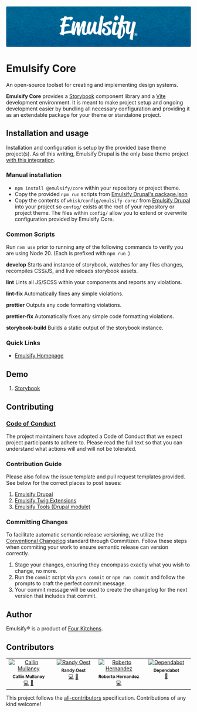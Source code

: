 ![Emulsify Core Design System](https://github.com/emulsify-ds/.github/blob/6bd435be881bd820bddfa05d88905efe29176a0a/assets/images/header.png)

# Emulsify Core

An open-source toolset for creating and implementing design systems.

**Emulsify Core** provides a [Storybook](https://storybook.js.org/) component library and a [Vite](https://vite.dev/) development environment. It is meant to make project setup and ongoing development easier by bundling all necessary configuration and providing it as an extendable package for your theme or standalone project.

## Installation and usage
Installation and configuration is setup by the provided base theme project(s). As of this writing, Emulsify Drupal is the only base theme project [with this integration](https://github.com/emulsify-ds/emulsify-drupal/blob/main/whisk/package.json#L36).

### Manual installation
- `npm install @emulsify/core` within your repository or project theme.
- Copy the provided `npm run` scripts from [Emulsify Drupal's package.json](https://github.com/emulsify-ds/emulsify-drupal/blob/main/whisk/package.json#L15)
- Copy the contents of `whisk/config/emulsify-core/` from [Emulsify Drupal](https://github.com/emulsify-ds/emulsify-drupal/tree/main/whisk/config/emulsify-core) into your project so `config/` exists at the root of your repository or project theme. The files within `config/` allow you to extend or overwrite configuration provided by Emulsify Core.

### Common Scripts

Run `nvm use` prior to running any of the following commands to verify you are using Node 20.
(Each is prefixed with `npm run `)

**develop**
Starts and instance of storybook, watches for any files changes, recompiles CSS/JS, and live reloads storybook assets.

**lint**
Lints all JS/SCSS within your components and reports any violations.

**lint-fix**
Automatically fixes any simple violations.

**prettier**
Outputs any code formatting violations.

**prettier-fix**
Automatically fixes any simple code formatting violations.

**storybook-build**
Builds a static output of the storybook instance.


### Quick Links

- [Emulsify Homepage](https://www.emulsify.info/)

## Demo

1. [Storybook](http://storybook.emulsify.info/)

## Contributing

### [Code of Conduct](https://github.com/emulsify-ds/emulsify-drupal/blob/master/CODE_OF_CONDUCT.md)

The project maintainers have adopted a Code of Conduct that we expect project participants to adhere to. Please read the full text so that you can understand what actions will and will not be tolerated.

### Contribution Guide

Please also follow the issue template and pull request templates provided. See below for the correct places to post issues:

1. [Emulsify Drupal](https://github.com/emulsify-ds/emulsify-drupal/issues)
2. [Emulsify Twig Extensions](https://github.com/emulsify-ds/emulsify-twig-extensions/issues)
3. [Emulsify Tools (Drupal module)](https://www.drupal.org/project/issues/emulsify_tools)

### Committing Changes

To facilitate automatic semantic release versioning, we utilize the [Conventional Changelog](https://github.com/conventional-changelog/conventional-changelog) standard through Commitizen. Follow these steps when commiting your work to ensure semantic release can version correctly.

1. Stage your changes, ensuring they encompass exactly what you wish to change, no more.
2. Run the `commit` script via `yarn commit` or `npm run commit` and follow the prompts to craft the perfect commit message.
3. Your commit message will be used to create the changelog for the next version that includes that commit.

## Author

Emulsify&reg; is a product of [Four Kitchens](https://fourkitchens.com).

## Contributors

<!-- ALL-CONTRIBUTORS-LIST:START - Do not remove or modify this section -->
<!-- prettier-ignore-start -->
<!-- markdownlint-disable -->
<table>
  <tbody>
    <tr>
      <td align="center" valign="top" width="16.66%"><a href="https://github.com/callinmullaney"><img src="https://avatars.githubusercontent.com/u/369018?v=4?s=100" width="100px;" alt="Callin Mullaney"/><br /><sub><b>Callin Mullaney</b></sub></a><br /><a href="https://github.com/fourkitchens/emulsify-core/commits?author=callinmullaney" title="Code">💻</a> <a href="https://github.com/fourkitchens/emulsify-core/commits?author=callinmullaney" title="Documentation">📖</a></td>
      <td align="center" valign="top" width="16.66%"><a href="https://github.com/amazingrando"><img src="https://avatars.githubusercontent.com/u/409903?v=4?s=100" width="100px;" alt="Randy Oest"/><br /><sub><b>Randy Oest</b></sub></a><br /><a href="https://github.com/fourkitchens/emulsify-core/commits?author=amazingrando" title="Code">💻</a> <a href="https://github.com/fourkitchens/emulsify-core/commits?author=amazingrando" title="Documentation">📖</a></td>
      <td align="center" valign="top" width="16.66%"><a href="https://github.com/robherba"><img src="https://avatars.githubusercontent.com/u/9342274?v=4?s=100" width="100px;" alt="Roberto Hernandez"/><br /><sub><b>Roberto Hernandez</b></sub></a><br /><a href="https://github.com/fourkitchens/emulsify-core/commits?author=robherba" title="Code">💻</a></td>
      <td align="center" valign="top" width="16.66%"><a href="https://github.com/dependabot"><img src="https://avatars.githubusercontent.com/u/49699333?v=4?s=100" width="100px;" alt="Dependabot"/><br /><sub><b>Dependabot</b></sub></a><br /><a href="#maintenance-dependabot" title="Maintenance">🚧</a></td>
    </tr>
  </tbody>
</table>

<!-- markdownlint-restore -->
<!-- prettier-ignore-end -->

<!-- ALL-CONTRIBUTORS-LIST:END -->

This project follows the [all-contributors](https://github.com/all-contributors/all-contributors) specification. Contributions of any kind welcome!
